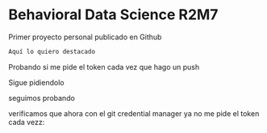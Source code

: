 # Behavioral Data Science R2M7
 
Primer proyecto personal publicado en Github
```r
Aquí lo quiero destacado
```

Probando si me pide el token cada vez que hago un push

Sigue pidiendolo

seguimos probando

verificamos que ahora con el git credential manager ya no me pide el token cada vezz:
